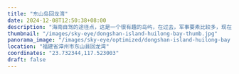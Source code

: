 ```yaml
---
title: "东山岛回龙湾"
date: 2024-12-08T12:50:38+08:00
description: "海南自驾的途径点，这是一个很有趣的岛屿，在过去，军事要素比较多，现在是个休闲旅游的小岛。走在村子里，可以发现很多历史的小故事，尤其是很多庙的屋顶雕塑。唯一的遗憾，岛上风大，不适合骑行。"
thumbnail: "/images/sky-eye/dongshan-island-huilong-bay-thumb.jpg"
panorama_image: "/images/sky-eye/optimized/dongshan-island-huilong-bay.webp"
location: "福建省漳州市东山县回龙湾"
coordinates: "23.732344,117.523003"
draft: false
---
```

